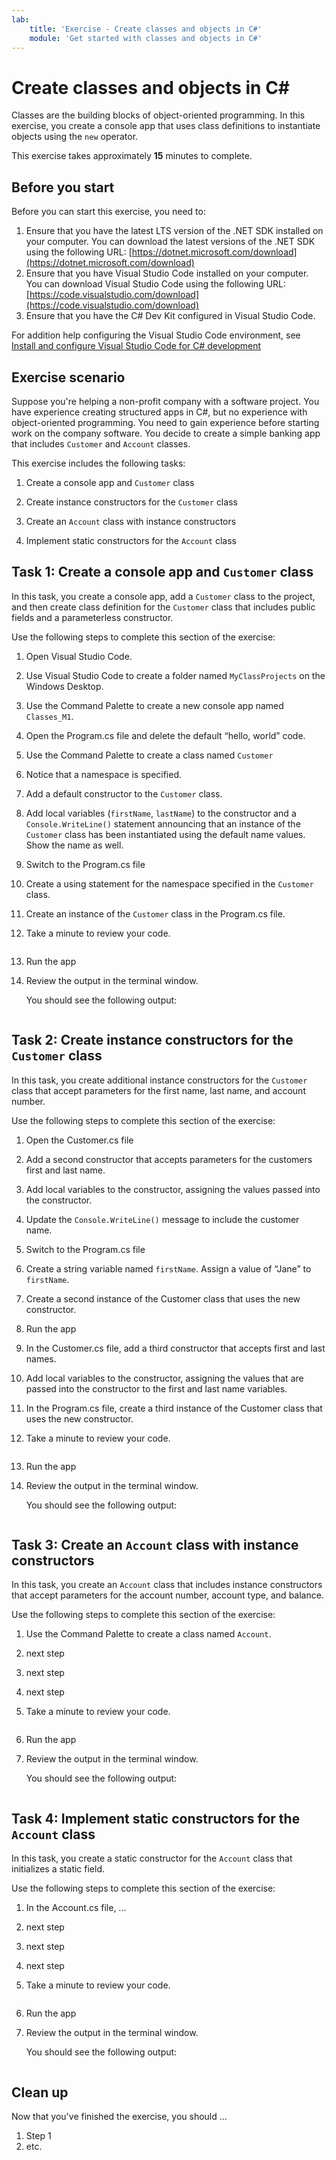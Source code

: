 ```yaml
---
lab:
    title: 'Exercise - Create classes and objects in C#'
    module: 'Get started with classes and objects in C#'
---
```



# Create classes and objects in C#

Classes are the building blocks of object-oriented programming. In this exercise, you create a console app that uses class definitions to instantiate objects using the `new` operator.

This exercise takes approximately **15** minutes to complete.

## Before you start

Before you can start this exercise, you need to:

1. Ensure that you have the latest LTS version of the .NET SDK installed on your computer. You can download the latest versions of the .NET SDK using the following URL: [https://dotnet.microsoft.com/download](https://dotnet.microsoft.com/download)
1. Ensure that you have Visual Studio Code installed on your computer. You can download Visual Studio Code using the following URL: [https://code.visualstudio.com/download](https://code.visualstudio.com/download)
1. Ensure that you have the C# Dev Kit configured in Visual Studio Code.

For addition help configuring the Visual Studio Code environment, see [Install and configure Visual Studio Code for C# development](https://learn.microsoft.com/training/modules/install-configure-visual-studio-code/)

## Exercise scenario

Suppose you're helping a non-profit company with a software project. You have experience creating structured apps in C#, but no experience with object-oriented programming. You need to gain experience before starting work on the company software. You decide to create a simple banking app that includes `Customer` and `Account` classes.

This exercise includes the following tasks:

1. Create a console app and `Customer` class

1. Create instance constructors for the `Customer` class

1. Create an `Account` class with instance constructors

1. Implement static constructors for the `Account` class

## Task 1: Create a console app and `Customer` class

In this task, you create a console app, add a `Customer` class to the project, and then create class definition for the `Customer` class that includes public fields and a parameterless constructor.

Use the following steps to complete this section of the exercise:

1. Open Visual Studio Code.

1. Use Visual Studio Code to create a folder named `MyClassProjects` on the Windows Desktop.

1. Use the Command Palette to create a new console app named `Classes_M1`.

1. Open the Program.cs file and delete the default “hello, world” code.

1. Use the Command Palette to create a class named `Customer`

1. Notice that a namespace is specified.

1. Add a default constructor to the `Customer` class.

1. Add local variables (`firstName`, `lastName`) to the constructor and a `Console.WriteLine()` statement announcing that an instance of the `Customer` class has been instantiated using the default name values. Show the name as well.

1. Switch to the Program.cs file

1. Create a using statement for the namespace specified in the `Customer` class.

1. Create an instance of the `Customer` class in the Program.cs file.

1. Take a minute to review your code.

    ```csharp

    
    ```

1. Run the app

1. Review the output in the terminal window.

    You should see the following output:

    ```plaintext

    ```

## Task 2: Create instance constructors for the `Customer` class

In this task, you create additional instance constructors for the `Customer` class that accept parameters for the first name, last name, and account number.

Use the following steps to complete this section of the exercise:

1. Open the Customer.cs file

1. Add a second constructor that accepts parameters for the customers first and last name.

1. Add local variables to the constructor, assigning the values passed into the constructor.

1. Update the `Console.WriteLine()` message to include the customer name.

1. Switch to the Program.cs file

1. Create a string variable named `firstName`. Assign a value of “Jane” to `firstName`.

1. Create a second instance of the Customer class that uses the new constructor.

1. Run the app

1. In the Customer.cs file, add a third constructor that accepts first and last names.

1. Add local variables to the constructor, assigning the values that are passed into the constructor to the first and last name variables.

1. In the Program.cs file, create a third instance of the Customer class that uses the new constructor.

1. Take a minute to review your code.

    ```csharp

    
    ```

1. Run the app

1. Review the output in the terminal window.

    You should see the following output:

    ```plaintext

    ```

## Task 3: Create an `Account` class with instance constructors

In this task, you create an `Account` class that includes instance constructors that accept parameters for the account number, account type, and balance.

Use the following steps to complete this section of the exercise:

1. Use the Command Palette to create a class named `Account`.

1. next step

1. next step

1. next step

1. Take a minute to review your code.

    ```csharp

    
    ```

1. Run the app

1. Review the output in the terminal window.

    You should see the following output:

    ```plaintext

    ```

## Task 4: Implement static constructors for the `Account` class

In this task, you create a static constructor for the `Account` class that initializes a static field.

Use the following steps to complete this section of the exercise:

1. In the Account.cs file, ...

1. next step

1. next step

1. next step

1. Take a minute to review your code.

    ```csharp

    
    ```

1. Run the app

1. Review the output in the terminal window.

    You should see the following output:

    ```plaintext

    ```

## Clean up

<!-- Good practice - especially as self-paced learners will be using their own subscriptions -->
<!-- Delete this section if it is not needed -->

Now that you've finished the exercise, you should ...

1. Step 1
2. etc.
